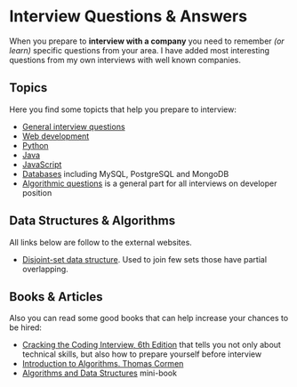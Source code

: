 Interview Questions & Answers
=========


When you prepare to **interview with a company** you need to remember *(or learn)* specific questions from your area.
I have added most interesting questions from my own interviews with well known companies.

Topics
---------

Here you find some topicts that help you prepare to interview:
- [General interview questions](chapters/general_questions.md)
- [Web development](chapters/web_development.md)
- [Python](chapters/python.md)
- [Java](chapters/java.md)
- [JavaScript](chapters/javascript.md)
- [Databases](chapters/databases.md) including MySQL, PostgreSQL and MongoDB
- [Algorithmic questions](chapters/algorithms.md) is a general part for all interviews on developer position

Data Structures & Algorithms
---------

All links below are follow to the external websites.

- [Disjoint-set data structure](https://en.wikipedia.org/wiki/Disjoint-set_data_structure). Used to join few sets those have partial overlapping.

Books & Articles
---------

Also you can read some good books that can help increase your chances to be hired:
- [Cracking the Coding Interview, 6th Edition](https://google.com/search?q=Cracking+the+Coding+Interview,+6th+Edition) that tells you not only about technical skills, but also how to prepare yourself before interview
- [Introduction to Algorithms. Thomas Cormen](https://google.com/search?q=Cormen+Algorithms)
- [Algorithms and Data Structures](https://github.com/1st/algorithms/) mini-book
